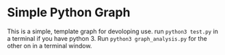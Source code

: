# Simple Python Graph

This is a simple, template graph for devoloping use. run `python3 test.py` in a terminal if you have python 3. Run `python3 graph_analysis.py` for the other on in a terminal window.
